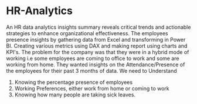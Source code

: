 # HR-Analytics
An HR data analytics insights summary reveals critical trends and actionable strategies to enhance organizational effectiveness. The employees presence insights by gathering data from Excel and transforming in Power BI. Creating various metrics using DAX and making report using charts and KPI's.
The problem for the company was that they were in a hybrid mode of working i.e some employees are coming to office to work and some are working from home. They wanted insights on the Attendance/Presence of the employees for their past 3 months of data.
We need to Understand
1. Knowing the percentage presence of employees
2. Working Preferences, either work from home or coming to work
3. Knowing how many people are taking sick leaves.
